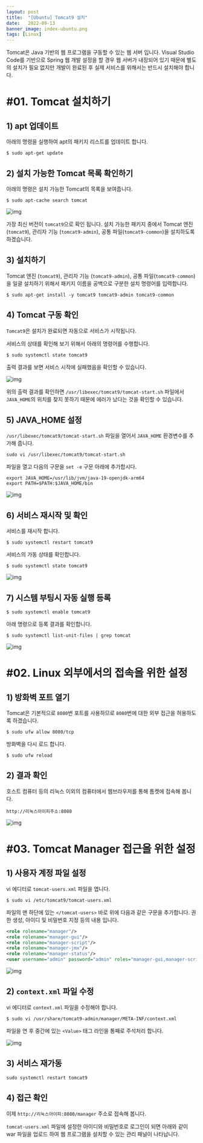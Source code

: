 ```yaml
---
layout: post
title:  "[Ubuntu] Tomcat9 설치"
date:   2022-09-13
banner_image: index-ubuntu.png
tags: [Linux]
---
```


Tomcat은 Java 기반의 웹 프로그램을 구동할 수 있는 웹 서버 입니다. Visual Studio Code를 기반으로 Spring 웹 개발 설정을 할 경우 웹 서버가 내장되어 있기 때문에 별도의 설치가 필요 없지만 개발이 완료된 후 실제 서비스를 위해서는 반드시 설치해야 합니다.

<!--more-->

# #01. Tomcat 설치하기 

## 1) apt 업데이트

아래의 명령을 실행하여 apt의 패키지 리스트를 업데이트 합니다.

```shell
$ sudo apt-get update
```

## 2) 설치 가능한 Tomcat 목록 확인하기

아래의 명령은 설치 가능한 Tomcat의 목록을 보여줍니다.

```shell
$ sudo apt-cache search tomcat
```

![img](/image/posts/2022/0913/tomcat1.png)

가장 최신 버전이 `tomcat9`으로 확인 됩니다. 설치 가능한 패키지 중에서 Tomcat 엔진 (`tomcat9`), 관리자 기능 (`tomcat9-admin`), 공통 파일(`tomcat9-common`)을 설치하도록 하겠습니다. 

## 3) 설치하기 

Tomcat 엔진 (`tomcat9`), 관리자 기능 (`tomcat9-admin`), 공통 파일(`tomcat9-common`)을 일괄 설치하기 위해서 패키지 이름을 공백으로 구분한 설치 명령어를 입력합니다.

```shell
$ sudo apt-get install -y tomcat9 tomcat9-admin tomcat9-common
```

## 4) Tomcat 구동 확인

`Tomcat9`은 설치가 완료되면 자동으로 서비스가 시작됩니다.

서비스의 상태를 확인해 보기 위해서 아래의 명령어를 수행합니다.

```shell
$ sudo systemctl state tomcat9
```

출력 결과를 보면 서비스 시작에 실패했음을 확인할 수 있습니다.

![img](/image/posts/2022/0913/tomcat2.png)

위의 출력 결과를 확인하면 `/usr/libexec/tomcat9/tomcat-start.sh` 파일에서 `JAVA_HOME`의 위치를 찾지 못하기 때문에 에러가 났다는 것을 확인할 수 있습니다.

## 5) JAVA_HOME 설정

`/usr/libexec/tomcat9/tomcat-start.sh` 파일을 열어서 `JAVA_HOME` 환경변수를 추가해 줍니다.

```shell
sudo vi /usr/libexec/tomcat9/tomcat-start.sh
```

파일을 열고 다음의 구문을 `set -e` 구문 아래에 추가합시다.

```shell
export JAVA_HOME=/usr/lib/jvm/java-19-openjdk-arm64
export PATH=$PATH:$JAVA_HOME/bin
```

![img](/image/posts/2022/0913/tomcat3.png)


## 6) 서비스 재시작 및 확인

서비스를 재시작 합니다.

```shell
$ sudo systemctl restart tomcat9 
```

서비스의 가동 상태를 확인합니다.

```shell
$ sudo systemctl state tomcat9
```

![img](/image/posts/2022/0913/tomcat4.png)

## 7) 시스템 부팅시 자동 실행 등록

```shell
$ sudo systemctl enable tomcat9
```

아래 명령으로 등록 결과를 확인합니다.

```shell
$ sudo systemctl list-unit-files | grep tomcat
```

![img](/image/posts/2022/0913/tomcat5.png)


# #02. Linux 외부에서의 접속을 위한 설정

## 1) 방화벽 포트 열기

Tomcat은 기본적으로 `8080`번 포트를 사용하므로 `8080`번에 대한 외부 접근을 허용하도록 하겠습니다.

```shell
$ sudo ufw allow 8080/tcp
```

방화벽을 다시 로드 합니다.

```shell
$ sudo ufw reload
```

## 2) 결과 확인

호스트 컴퓨터 등의 리눅스 이외의 컴퓨터에서 웹브라우저를 통해 톰켓에 접속해 봅니다.

```text
http://리눅스아이피주소:8080
```

![img](/image/posts/2022/0913/tomcat6.png)

# #03. Tomcat Manager 접근을 위한 설정

## 1) 사용자 계정 파일 설정

vi 에디터로 `tomcat-users.xml` 파일을 엽니다.

```shell
$ sudo vi /etc/tomcat9/tomcat-users.xml
```

파일의 맨 하단에 있는 `</tomcat-users>` 바로 위에 다음과 같은 구문을 추가합니다. 권한 생성, 아이디 및 비밀번호 지정 등의 내용 입니다.

```xml
<role rolename="manager"/>
<role rolename="manager-gui"/>
<role rolename="manager-script"/>
<role rolename="manager-jmx"/>
<role rolename="manager-status"/>
<user username="admin" password="admin" roles="manager-gui,manager-script,manager-jmx,manager-status" />
```

![img](/image/posts/2022/0913/tomcat7.png)

## 2) `context.xml` 파일 수정

vi 에디터로 `context.xml` 파일을 수정해야 합니다.

```shell
$ sudo vi /usr/share/tomcat9-admin/manager/META-INF/context.xml
```

파일을 연 후 중간에 있는 `<Value>` 태그 라인을 통째로 주석처리 합니다.

![img](/image/posts/2022/0913/tomcat8.png)

## 3) 서비스 재가동

```shell
sudo systemctl restart tomcat9
```

## 4) 접근 확인

이제 `http://리눅스아이피:8080/manager` 주소로 접속해 봅니다.

`tomcat-users.xml` 파일에 설정한 아이디와 비밀번호로 로그인이 되면 아래와 같이 war 파일을 업로드 하여 웹 프로그램을 설치할 수 있는 관리 패널이 나타납니다.

